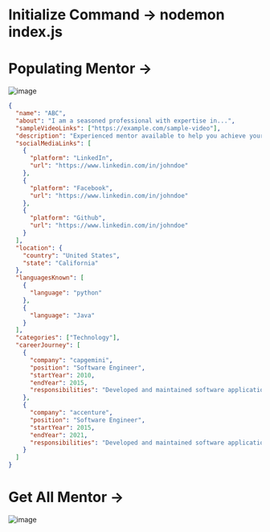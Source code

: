 # **Initialize Command** -> nodemon index.js
# **Populating Mentor** ->
![image](https://github.com/CDCNaman/MentorSchema/assets/149701907/b7d239ac-b3cd-4022-aa77-e17ead104e4e)
```json
{
  "name": "ABC",
  "about": "I am a seasoned professional with expertise in...",
  "sampleVideoLinks": ["https://example.com/sample-video"],
  "description": "Experienced mentor available to help you achieve your goals.",
  "socialMediaLinks": [
    {
      "platform": "LinkedIn",
      "url": "https://www.linkedin.com/in/johndoe"
    },
    {
      "platform": "Facebook",
      "url": "https://www.linkedin.com/in/johndoe"
    },
    {
      "platform": "Github",
      "url": "https://www.linkedin.com/in/johndoe"
    }
  ],
  "location": {
    "country": "United States",
    "state": "California"
  },
  "languagesKnown": [
    {
      "language": "python"
    },
    {
      "language": "Java"
    }
  ],
  "categories": ["Technology"],
  "careerJourney": [
    {
      "company": "capgemini",
      "position": "Software Engineer",
      "startYear": 2010,
      "endYear": 2015,
      "responsibilities": "Developed and maintained software applications."
    },
    {
      "company": "accenture",
      "position": "Software Engineer",
      "startYear": 2015,
      "endYear": 2021,
      "responsibilities": "Developed and maintained software applications."
    }
  ]
}
```

# **Get All Mentor** ->
![image](https://github.com/CDCNaman/MentorSchema/assets/149701907/06bc6f36-d812-451b-977a-ebc43bde2e5b)


